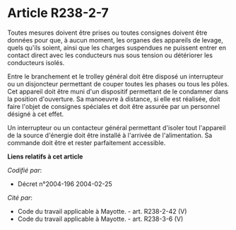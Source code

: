 # Article R238-2-7

Toutes mesures doivent être prises ou toutes consignes doivent être données pour que, à aucun moment, les organes des
appareils de levage, quels qu'ils soient, ainsi que les charges suspendues ne puissent entrer en contact direct avec les
conducteurs nus sous tension ou détériorer les conducteurs isolés.

Entre le branchement et le trolley général doit être disposé un interrupteur ou un disjoncteur permettant de couper toutes
les phases ou tous les pôles. Cet appareil doit être muni d'un dispositif permettant de le condamner dans la position
d'ouverture. Sa manoeuvre à distance, si elle est réalisée, doit faire l'objet de consignes spéciales et doit être assurée
par un personnel désigné à cet effet.

Un interrupteur ou un contacteur général permettant d'isoler tout l'appareil de la source d'énergie doit être installé à
l'arrivée de l'alimentation. Sa commande doit être et rester parfaitement accessible.

**Liens relatifs à cet article**

_Codifié par_:

  - Décret n°2004-196 2004-02-25

_Cité par_:

  - Code du travail applicable à Mayotte. - art. R238-2-42 (V)
  - Code du travail applicable à Mayotte. - art. R238-3-6 (V)
